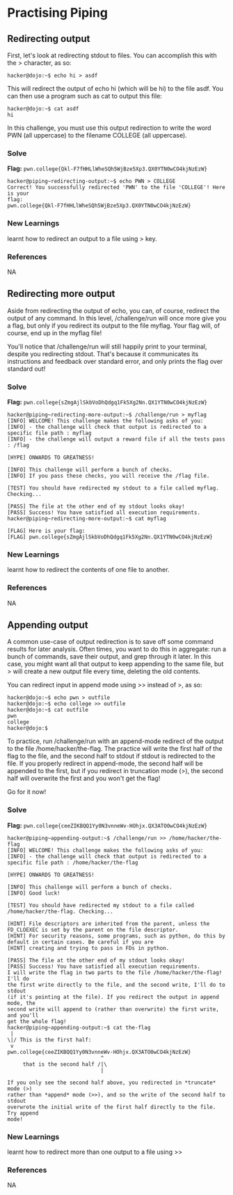 # Practising Piping

## Redirecting output
First, let's look at redirecting stdout to files. You can accomplish this with the > character, as so:
```
hacker@dojo:~$ echo hi > asdf
```
This will redirect the output of echo hi (which will be hi) to the file asdf. You can then use a program such as cat to output this file:
```
hacker@dojo:~$ cat asdf
hi
```
In this challenge, you must use this output redirection to write the word PWN (all uppercase) to the filename COLLEGE (all uppercase).

### Solve
**Flag:** `pwn.college{Qkl-F7fHHLlWheSQh5WjBze5Xp3.QX0YTN0wCO4kjNzEzW}`

```
hacker@piping~redirecting-output:~$ echo PWN > COLLEGE
Correct! You successfully redirected 'PWN' to the file 'COLLEGE'! Here is your
flag:
pwn.college{Qkl-F7fHHLlWheSQh5WjBze5Xp3.QX0YTN0wCO4kjNzEzW}
```

### New Learnings
learnt how to redirect an output to a file using > key.

### References 
NA

## Redirecting more output
Aside from redirecting the output of echo, you can, of course, redirect the output of any command.
In this level, /challenge/run will once more give you a flag, but only if you redirect its output to the file myflag. Your flag will, of course, end up in the myflag file!

You'll notice that /challenge/run will still happily print to your terminal, despite you redirecting stdout. 
That's because it communicates its instructions and feedback over standard error, and only prints the flag over standard out!

### Solve
**Flag:** `pwn.college{sZmgAjlSkbVoDhQdgq1Fk5Xg2Nn.QX1YTN0wCO4kjNzEzW}`

```
hacker@piping~redirecting-more-output:~$ /challenge/run > myflag
[INFO] WELCOME! This challenge makes the following asks of you:
[INFO] - the challenge will check that output is redirected to a specific file path : myflag
[INFO] - the challenge will output a reward file if all the tests pass : /flag

[HYPE] ONWARDS TO GREATNESS!

[INFO] This challenge will perform a bunch of checks.
[INFO] If you pass these checks, you will receive the /flag file.

[TEST] You should have redirected my stdout to a file called myflag. Checking...

[PASS] The file at the other end of my stdout looks okay!
[PASS] Success! You have satisfied all execution requirements.
hacker@piping~redirecting-more-output:~$ cat myflag

[FLAG] Here is your flag:
[FLAG] pwn.college{sZmgAjlSkbVoDhQdgq1Fk5Xg2Nn.QX1YTN0wCO4kjNzEzW}
```

### New Learnings
learnt how to redirect the contents of one file to another.

### References 
NA

## Appending output
A common use-case of output redirection is to save off some command results for later analysis. Often times, you want to do this in aggregate: run a bunch of commands, save their output, and grep through it later. In this case, you might want all that output to keep appending to the same file, but > will create a new output file every time, deleting the old contents.

You can redirect input in append mode using >> instead of >, as so:
```
hacker@dojo:~$ echo pwn > outfile
hacker@dojo:~$ echo college >> outfile
hacker@dojo:~$ cat outfile
pwn
college
hacker@dojo:$
```
To practice, run /challenge/run with an append-mode redirect of the output to the file /home/hacker/the-flag. The practice will write the first half of the flag to the file, and the second half to stdout if stdout is redirected to the file. If you properly redirect in append-mode, the second half will be appended to the first, but if you redirect in truncation mode (>), the second half will overwrite the first and you won't get the flag!

Go for it now!

### Solve
**Flag:** `pwn.college{ceeZIKBQQ1Yy0N3vnneWv-HOhjx.QX3ATO0wCO4kjNzEzW}`

```
hacker@piping~appending-output:~$ /challenge/run >> /home/hacker/the-flag
[INFO] WELCOME! This challenge makes the following asks of you:
[INFO] - the challenge will check that output is redirected to a specific file path : /home/hacker/the-flag

[HYPE] ONWARDS TO GREATNESS!

[INFO] This challenge will perform a bunch of checks.
[INFO] Good luck!

[TEST] You should have redirected my stdout to a file called /home/hacker/the-flag. Checking...

[HINT] File descriptors are inherited from the parent, unless the FD_CLOEXEC is set by the parent on the file descriptor.
[HINT] For security reasons, some programs, such as python, do this by default in certain cases. Be careful if you are
[HINT] creating and trying to pass in FDs in python.

[PASS] The file at the other end of my stdout looks okay!
[PASS] Success! You have satisfied all execution requirements.
I will write the flag in two parts to the file /home/hacker/the-flag! I'll do
the first write directly to the file, and the second write, I'll do to stdout
(if it's pointing at the file). If you redirect the output in append mode, the
second write will append to (rather than overwrite) the first write, and you'll
get the whole flag!
hacker@piping~appending-output:~$ cat the-flag
 |
\|/ This is the first half:
 v
pwn.college{ceeZIKBQQ1Yy0N3vnneWv-HOhjx.QX3ATO0wCO4kjNzEzW}
                              ^
     that is the second half /|\
                              |

If you only see the second half above, you redirected in *truncate* mode (>)
rather than *append* mode (>>), and so the write of the second half to stdout
overwrote the initial write of the first half directly to the file. Try append
mode!
```

### New Learnings
learnt how to redirect more than one output to a file using >> 

### References 
NA

